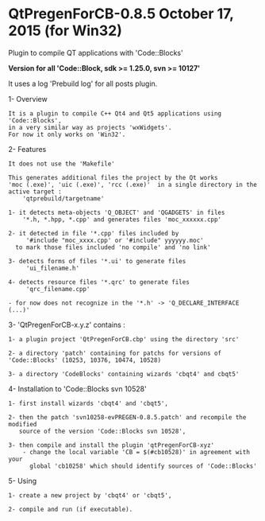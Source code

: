 # QtPregenForCB-0.8.5  October 17, 2015 (for Win32)

Plugin to compile QT applications with 'Code::Blocks'

**Version for all 'Code::Block, sdk >= 1.25.0, svn >= 10127'**

It uses a log 'Prebuild log' for all posts plugin.

1- Overview

    It is a plugin to compile C++ Qt4 and Qt5 applications using 'Code::Blocks',
    in a very similar way as projects 'wxWidgets'.
    For now it only works on 'Win32'.

2- Features

    It does not use the 'Makefile'

    This generates additional files the project by the Qt works
	'moc (.exe)', 'uic (.exe)', 'rcc (.exe)'  in a single directory in the
	active target :
        'qtprebuild/targetname'

    1- it detects meta-objects 'Q_OBJECT' and 'QGADGETS' in files
        '*.h, *.hpp, *.cpp' and generates files 'moc_xxxxxx.cpp'

    2- it detected in file '*.cpp' files included by
         '#include "moc_xxxx.cpp' or '#include" yyyyyy.moc'
      to mark those files included 'no compile' and 'no link'

    3- detects forms of files '*.ui' to generate files
         'ui_filename.h'

    4- detects resource files '*.qrc' to generate files
         'qrc_filename.cpp'

    - for now does not recognize in the '*.h' -> 'Q_DECLARE_INTERFACE (...)'


3- 'QtPregenForCB-x.y.z' contains :

	1- a plugin project 'QtPregenForCB.cbp' using the directory 'src'

	2- a directory 'patch' containing for patchs for versions of 'Code::Blocks' (10253, 10376, 10474, 10528)

	3- a directory 'CodeBlocks' containing wizards 'cbqt4' and cbqt5'


4- Installation to 'Code::Blocks svn 10528'

    1- first install wizards 'cbqt4' and 'cbqt5',

    2- then the patch 'svn10258-evPREGEN-0.8.5.patch' and recompile the modified
       source of the version 'Code::Blocks svn 10528',

	3- then compile and install the plugin 'qtPregenForCB-xyz'
        - change the local variable 'CB = $(#cb10528)' in agreement with your
          global 'cb10258' which should identify sources of 'Code::Blocks'

5- Using

    1- create a new project by 'cbqt4' or 'cbqt5',

    2- compile and run (if executable).



